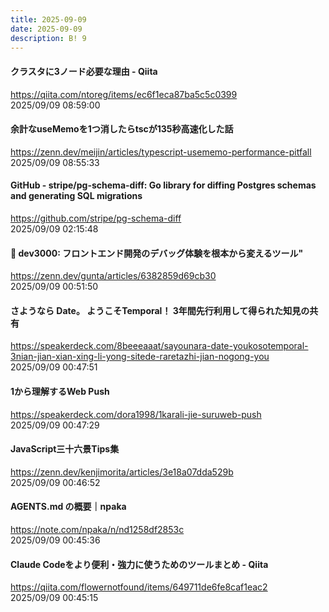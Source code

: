 ```yaml
---
title: 2025-09-09
date: 2025-09-09
description: B! 9
---
```


#### クラスタに3ノード必要な理由 - Qiita
https://qiita.com/ntoreg/items/ec6f1eca87ba5c5c0399<br>
2025/09/09 08:59:00<br>


#### 余計なuseMemoを1つ消したらtscが135秒高速化した話
https://zenn.dev/meijin/articles/typescript-usememo-performance-pitfall<br>
2025/09/09 08:55:33<br>


#### GitHub - stripe/pg-schema-diff: Go library for diffing Postgres schemas and generating SQL migrations
https://github.com/stripe/pg-schema-diff<br>
2025/09/09 02:15:48<br>


#### 🚀 dev3000: フロントエンド開発のデバッグ体験を根本から変えるツール"
https://zenn.dev/gunta/articles/6382859d69cb30<br>
2025/09/09 00:51:50<br>


#### さようなら Date。 ようこそTemporal！ 3年間先行利用して得られた知見の共有
https://speakerdeck.com/8beeeaaat/sayounara-date-youkosotemporal-3nian-jian-xian-xing-li-yong-sitede-raretazhi-jian-nogong-you<br>
2025/09/09 00:47:51<br>


#### 1から理解するWeb Push
https://speakerdeck.com/dora1998/1karali-jie-suruweb-push<br>
2025/09/09 00:47:29<br>


#### JavaScript三十六景Tips集
https://zenn.dev/kenjimorita/articles/3e18a07dda529b<br>
2025/09/09 00:46:52<br>


#### AGENTS.md の概要｜npaka
https://note.com/npaka/n/nd1258df2853c<br>
2025/09/09 00:45:36<br>


#### Claude Codeをより便利・強力に使うためのツールまとめ - Qiita
https://qiita.com/flowernotfound/items/649711de6fe8caf1eac2<br>
2025/09/09 00:45:15<br>



